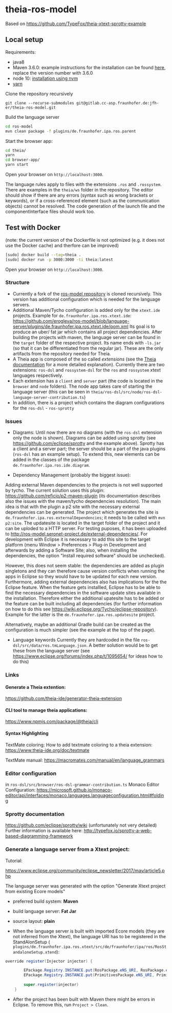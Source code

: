 # theia-ros-model

Based on https://github.com/TypeFox/theia-xtext-sprotty-example

## Local setup

Requirements:

- java8
- Maven 3.6.0: example instructions for the installation can be found [here](https://www.vultr.com/docs/how-to-install-apache-maven-on-ubuntu-16-04), replace the version number with 3.6.0
- node 10: [installation using nvm](https://github.com/nvm-sh/nvm)
- [yarn](https://yarnpkg.com/lang/en/docs/install/#debian-stable)

Clone the repository recursively

```
git clone --recurse-submodules git@gitlab.cc-asp.fraunhofer.de:jfh-er/theia-ros-model.git
```

Build the language server 

```sh
cd ros-model
mvn clean package -f plugins/de.fraunhofer.ipa.ros.parent
```

Start the browser app:

```sh
cd theia/
yarn
cd browser-app/
yarn start
```

Open your browser on `http://localhost:3000`. 

The language rules apply to files with the extensions `.ros` and `.rossystem`. There are examples in the `theia/ws` folder in the repository. The editor should show if there are any errors (syntax such as wrong brackets or keywords), or if a cross-referenced element (such as the communication objects) cannot be resolved. The code generation of the launch file and the componentInterface files should work too.


## Test with Docker
(note: the current version of the Dockerfile is not optimized (e.g. it does not use the Docker cache) and therfore can be improved)

```sh
[sudo] docker build --tag=theia .
[sudo] docker run -p 3000:3000 -ti theia:latest
```

Open your browser on `http://localhost:3000`.

### Structure
- Currently a fork of the [ros-model repository](https://github.com/erogleva/ros-model/tree/language-server) is cloned recursively. This version has additional configuration which is needed for the language servers.
- Additional Maven/Tycho configuration is added only for the `xtext.ide` projects. Example for `de.fraunhofer.ipa.ros.xtext.ide`: https://github.com/erogleva/ros-model/blob/language-server/plugins/de.fraunhofer.ipa.ros.xtext.ide/pom.xml Its goal is to produce an uber/ fat jar which contains all project dependencies. After building the projects with maven, the language server can be found in the `target` folder of the respective project. Its name ends with `-ls.jar` (so that it can be differentiated from the regular jar). These are the only artifacts from the repository needed for Theia.
- A Theia app is composed of the so called *extensions* (see the [Theia documentation](https://www.theia-ide.org/docs/authoring_extensions) for a more detailed explanation). Currently there are two extensions: `ros-dsl` and `rossystem-dsl` for the `ros` and `rossystem` xtext languages respectively.
- Each extension has a `client` and `server` part (the code is located in the `browser` and `node` folders). The node app takes care of starting the language server (this can be seen in `theia/ros-dsl/src/node/ros-dsl-language-server-contribution.ts`)
- In addition, there is a project which contains the diagram configurations for the `ros-dsl` - `ros-sprotty`

### Issues
- Diagrams:
Until now there are no diagrams (with the `ros-dsl` extension only the node is shown). Diagrams can be added using sprotty
(see https://github.com/eclipse/sprotty and the example above). Sprotty has a client and a server part; the server should be a part of the java plugins (`ros-dsl` has an example setup). To extend this, new elements can be added in the classes of the package `de.fraunhofer.ipa.ros.ide.diagram`.

- Dependency Management (probably the biggest issue):

Adding external Maven dependencies to the projects is not well supported by tycho. The current solution uses this plugin: https://github.com/reficio/p2-maven-plugin (its documentation describes also the issues with the maven/tycho dependencies resolution). The main idea is that with the plugin a p2 site with the necessary external dependencies can be generated. The project which generates the site is `de.fraunhofer.ipa.ros.externalDependencies`; it needs to be called with `mvn p2:site`. The updatesite is located in the target folder of the project and it can be uploded to a HTTP server. For testing puposes, it has been uploaded to http://ros-model.seronet-project.de/external-dependencies/. For development with Eclipse it is necessary to add this site to the target platform (menu Window > Preferences > Plug-in Development and afterwards by adding a Software Site; also, when installing the dependencies, the option "Install required software" should be unchecked).

However, this does not seem stable: the dependencies are added as plugin singletons and they can therefore cause version conflicts when running the apps in Eclipse so they would have to be updated for each new version. Furthermore, adding external dependencies also has implications for the the Eclipse feature. When the feature gets installled, Eclipse has to be able to find the necessary dependencies in the software update sites available in the installation. Therefore either the additional upatesite has to be added or the feature can be built including all dependencies (for further information on how to do this see https://wiki.eclipse.org/Tycho/eclipse-repository). Example for the latter is the `de.fraunhofer.ipa.ros.updatesite` project.

Alternatively, maybe an additional Gradle build can be created as the configuration is much simpler (see the example at the top of the page).

- Language keywords
Currently they are hardcoded in the file `ros-dsl/src/data/ros.tmLanguage.json`. A better solution would be to get these from the language server (see https://www.eclipse.org/forums/index.php/t/1095654/ for ideas how to do this) 

### Links

#### Generate a Theia extention:

https://github.com/theia-ide/generator-theia-extension

#### CLI tool to manage theia applications:
https://www.npmjs.com/package/@theia/cli

#### Syntax Highlighting

TextMate coloring:
How to add textmate coloring to a theia extension: https://www.theia-ide.org/doc/textmate  

TextMate manual: https://macromates.com/manual/en/language_grammars

### Editor configuration
in `ros-dsl/src/browser/ros-dsl-grammar-contribution.ts`
Monaco Editor Configuration:
https://microsoft.github.io/monaco-editor/api/interfaces/monaco.languages.languageconfiguration.html#folding

### Sprotty documentation
https://github.com/eclipse/sprotty/wiki (unfortunately not very detailed)  
Further information is available here: http://typefox.io/sprotty-a-web-based-diagramming-framework

### Generate a language server from a Xtext project:

Tutorial: 

https://www.eclipse.org/community/eclipse_newsletter/2017/may/article5.php

The language server was generated with the option "Generate Xtext project from existing Ecore models"

- preferred build system: **Maven**
- build language server: **Fat Jar**
- source layout: **plain**

- When the language server is built with imported Ecore models (they are not inferred from the Xtext), the language URI has to be registered in the StandAlonSetup (` plugins/de.fraunhofer.ipa.ros.xtext/src/de/fraunhofer/ipa/ros/RosStandaloneSetup.xtend`):

```java
override register(Injector injector) {

		EPackage.Registry.INSTANCE.put(RosPackage.eNS_URI, RosPackage.eINSTANCE);
		EPackage.Registry.INSTANCE.put(PrimitivesPackage.eNS_URI, PrimitivesPackage.eINSTANCE);
		
		super.register(injector)
	}
```

- After the project has been built with Maven there  might be errors in Eclipse. To remove this, run `Project > Clean`.











